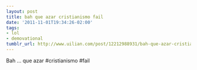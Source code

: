 ```yaml
---
layout: post
title: bah que azar cristianismo fail
date: '2011-11-01T19:34:26-02:00'
tags:
- lol
- demovational
tumblr_url: http://www.uilian.com/post/12212988931/bah-que-azar-cristianismo-fail
---
```

Bah … que azar #cristianismo #fail
